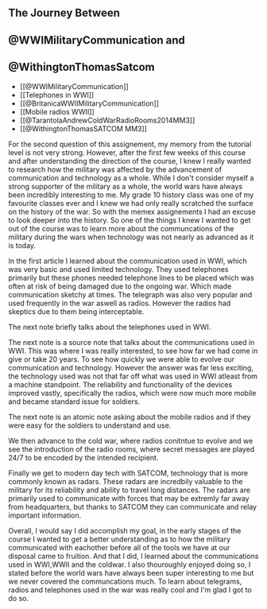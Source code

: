 ## The Journey Between 
## @WWIMilitaryCommunication and 
## @WithingtonThomasSatcom

- [[@WWIMilitaryCommunication]]
- [[Telephones in WWI]]
- [[@BritanicaWWIIMilitaryCommunication]]
- [[Mobile radios WWII]]
- [[@TarantolaAndrewColdWarRadioRooms2014MM3]]
- [[@WithingtonThomasSATCOM MM3]]

For the second question of this assignement, my memory from the tutorial level is not very strong. However, after the first few weeks of this course and after understanding the direction of the course, I knew I really wanted to research how the military was affected by the advancement of communication and technology as a whole. While I don't consider myself a strong supporter of the military as a whole, the world wars have always been incredibly interesting to me. My grade 10 history class was one of my favourite classes ever and I knew we had only really scratched the surface on the history of the war. So with the memex assignements I had an excuse to look deeper into the history. So one of the things I knew I wanted to get out of the course was to learn more about the communcations of the military during the wars when technology was not nearly as advanced as it is today.

In the first article I learned about the communication used in WWI, which was very basic and used limited technology. They used telephones primarily but these phones needed telephone lines to be placed which was often at risk of being damaged due to the ongoing war. Which made communication sketchy at times. The telegraph was also very popular and used frequently in the war aswell as radios. However the radios had skeptics due to them being interceptable.

The next note briefly talks about the telephones used in WWI.

The next note is a source note that talks about the communications used in WWI. This was where I was really interested, to see how far we had come in give or take 20 years. To see how quickly we were able to evolve our communication and technology. However the answer was far less exciting, the technology used was not that far off what was used in WWI atleast from a machine standpoint. The reliability and functionality of the devices improved vastly, specifically the radios, which were now much more mobile and became standard issue for soldiers.

The next note is an atomic note asking about the mobile radios and if they were easy for the soldiers to understand and use. 

We then advance to the cold war, where radios conitntue to evolve and we see the introduction of the radio rooms, where secret messages are played 24/7 to be encoded by the intended recipient. 

Finally we get to modern day tech with SATCOM, technology that is more commonly known as radars. These radars are incredbily valuable to the military for its reliability and ability to travel long distances. The radars are primarily used to communicate with forces that may be extremly far away from headquarters, but thanks to SATCOM they can communicate and relay important information.


Overall, I would say I did accomplish my goal, in the early stages of the course I wanted to get a better understanding as to how the military communicated with eachother before all of the tools we have at our disposal came to fruition. And that I did, I learned about the communications used in WWI,WWII and the coldwar. I also thouroughly enjoyed doing so, I stated before the world wars have always been super interesting to me but we never covered the communcations much. To learn about telegrams, radios and telephones used in the war was really cool and I'm glad I got to do so. 